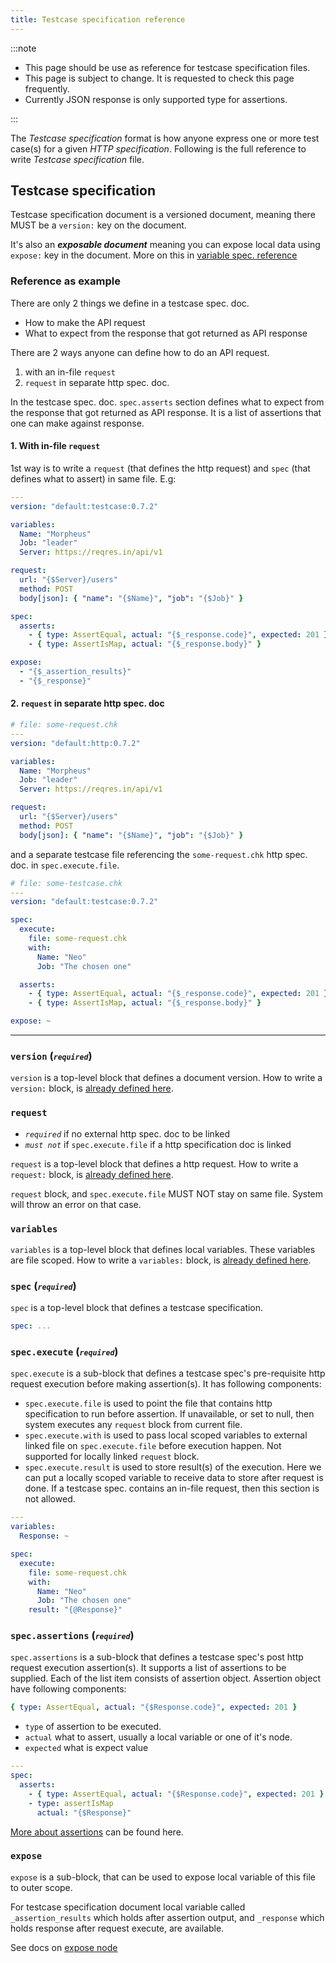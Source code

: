 ```yaml
---
title: Testcase specification reference
---
```


:::note

- This page should be use as reference for testcase specification files.
- This page is subject to change. It is requested to check this page frequently.
- Currently JSON response is only supported type for assertions.

:::

The _Testcase specification_ format is how anyone express one or more test case(s) for a given _HTTP specification_. Following is the full reference to write _Testcase specification_ file.

## Testcase specification

Testcase specification document is a versioned document, meaning there MUST be a `version:` key on the document.

It's also an _**exposable document**_ meaning you can expose local data using `expose:` key in the document. More on this in [variable spec. reference](/docs/references/variable-reference)

### Reference as example

There are only 2 things we define in a testcase spec. doc.

- How to make the API request
- What to expect from the response that got returned as API response

There are 2 ways anyone can define how to do an API request.

1. with an in-file `request`
2. `request` in separate http spec. doc.

In the testcase spec. doc. `spec.asserts` section defines what to expect from the response that got returned as API response. It is a list of assertions that one can make against response.

#### 1. With in-file `request`

1st way is to write a `request` (that defines the http request) and `spec` (that defines what to assert) in same file. E.g:

```yaml
---
version: "default:testcase:0.7.2"

variables:
  Name: "Morpheus"
  Job: "leader"
  Server: https://reqres.in/api/v1

request:
  url: "{$Server}/users"
  method: POST
  body[json]: { "name": "{$Name}", "job": "{$Job}" }

spec:
  asserts:
    - { type: AssertEqual, actual: "{$_response.code}", expected: 201 }
    - { type: AssertIsMap, actual: "{$_response.body}" }

expose:
  - "{$_assertion_results}"
  - "{$_response}"
```

#### 2. `request` in separate http spec. doc

```yaml
# file: some-request.chk
---
version: "default:http:0.7.2"

variables:
  Name: "Morpheus"
  Job: "leader"
  Server: https://reqres.in/api/v1

request:
  url: "{$Server}/users"
  method: POST
  body[json]: { "name": "{$Name}", "job": "{$Job}" }
```

and a separate testcase file referencing the `some-request.chk` http spec. doc. in `spec.execute.file`.

```yaml
# file: some-testcase.chk
---
version: "default:testcase:0.7.2"

spec:
  execute:
    file: some-request.chk
    with:
      Name: "Neo"
      Job: "The chosen one"

  asserts:
    - { type: AssertEqual, actual: "{$_response.code}", expected: 201 }
    - { type: AssertIsMap, actual: "{$_response.body}" }

expose: ~
```

---

### `version` (<small>_`required`_</small>)

`version` is a top-level block that defines a document version. How to write a `version:` block, is [already defined here](/docs/references/version-reference).

### `request`

- _`required`_ if no external http spec. doc to be linked
- _`must not`_ if `spec.execute.file` if a http specification doc is linked

`request` is a top-level block that defines a http request. How to write a `request:` block, is [already defined here](/docs/references/http-reference#request-required).

`request` block, and `spec.execute.file` MUST NOT stay on same file. System will throw an error on that case.

### `variables`

`variables` is a top-level block that defines local variables. These variables are file scoped. How to write a `variables:` block, is [already defined here](/docs/references/variable-reference).

### `spec` (<small>_`required`_</small>)

`spec` is a top-level block that defines a testcase specification.

```yaml
spec: ...
```

### `spec.execute` (<small>_`required`_</small>)

`spec.execute` is a sub-block that defines a testcase spec's pre-requisite http request execution before making assertion(s). It has following components:

- `spec.execute.file` is used to point the file that contains http specification to run before assertion. If unavailable, or set to null, then system executes any `request` block from current file.
- `spec.execute.with` is used to pass local scoped variables to external linked file on `spec.execute.file` before execution happen. Not supported for locally linked `request` block.
- `spec.execute.result` is used to store result(s) of the execution. Here we can put a locally scoped variable to receive data to store after request is done. If a testcase spec. contains an in-file request, then this section is not allowed.

```yaml
---
variables:
  Response: ~

spec:
  execute:
    file: some-request.chk
    with:
      Name: "Neo"
      Job: "The chosen one"
    result: "{@Response}"
```

### `spec.assertions` (<small>_`required`_</small>)

`spec.assertions` is a sub-block that defines a testcase spec's post http request execution assertion(s). It supports a list of assertions to be supplied. Each of the list item consists of assertion object. Assertion object have following components:

```yaml
{ type: AssertEqual, actual: "{$Response.code}", expected: 201 }
```

- `type` of assertion to be executed.
- `actual` what to assert, usually a local variable or one of it's node.
- `expected` what is expect value

```yaml
---
spec:
  asserts:
    - { type: AssertEqual, actual: "{$Response.code}", expected: 201 }
    - type: assertIsMap
      actual: "{$Response}"
```

[More about assertions](/docs/references/assertion-reference) can be found here.

### `expose`

`expose` is a sub-block, that can be used to expose local variable of this file to outer scope.

For testcase specification document local variable called `_assertion_results` which holds after assertion output, and `_response` which holds response after request execute, are available.

See docs on [expose node](/docs/references/variable-reference#expose-node)
